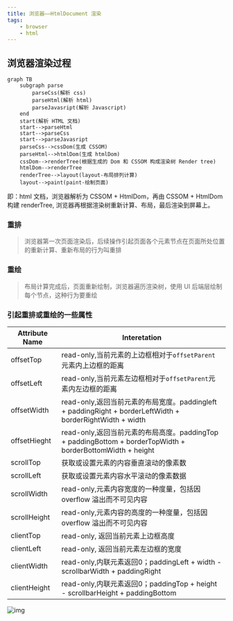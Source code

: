 ```yaml
---
title: 浏览器——HtmlDocument 渲染
tags: 
	- browser
	- html
---
```


## 浏览器渲染过程

```mermaid
graph TB
	subgraph parse
		parseCss(解析 css)
		parseHtml(解析 html)
		parseJavasript(解析 Javascript)
	end
	start(解析 HTML 文档)
	start-->parseHtml
	start-->parseCss
	start-->parseJavasript
	parseCss-->cssDom(生成 CSSOM)
	parseHtml-->htmlDom(生成 htmlDom)
	cssDom-->renderTree(根据生成的 Dom 和 CSSOM 构成渲染树 Render tree)
	htmlDom-->renderTree
	renderTree-->layout(layout-布局排列计算)
	layout-->paint(paint-绘制页面)
```
即：html 文档，浏览器解析为 CSSOM + HtmlDom，再由 CSSOM + HtmlDom 构建 renderTree, 浏览器再根据渲染树重新计算、布局，最后渲染到屏幕上。

### 重排
> 浏览器第一次页面渲染后，后续操作引起页面各个元素节点在页面所处位置的重新计算、重新布局的行为叫重排
### 重绘
> 布局计算完成后，页面重新绘制，浏览器遍历渲染树，使用 UI 后端层绘制每个节点，这种行为要重绘

### 引起重排或重绘的一些属性
|Attribute Name	|Interetation																								|
|--				|---																										|
|offsetTop		|read-only,当前元素的上边框相对于`offsetParent`元素内上边框的距离											|
|offsetLeft		|read-only,当前元素左边框相对于`offsetParent`元素内左边框的距离												|
|offsetWidth	|read-only,返回当前元素的布局宽度。paddingleft + paddingRight + borderLeftWidth + borderRightWidth + width	|
|offsetHieght	|read-only,返回当前元素的布局高度。paddingTop + paddingBottom + borderTopWidth + borderBottomWidth + height	|
|scrollTop		|获取或设置元素的内容垂直滚动的像素数																		|
|scrollLeft		|获取或设置元素内容水平滚动的像素数据																		|
|scrollWidth	|read-only,元素内容宽度的一种度量，包括因 overflow 溢出而不可见内容											|
|scrollHeight	|read-only,元素内容的高度的一种度量，包括因 overflow 溢出而不可见内容										|
|clientTop		|read-only, 返回当前元素上边框高度																			|
|clientLeft		|read-only, 返回当前元素左边框的宽度																		|
|clientWidth	|read-only,内联元素返回0；paddingLeft + width - scrollbarWidth + paddingRight								|
|clientHeight	|read-only,内联元素返回0；paddingTop + height - scrollbarHeight + paddingBottom								|

![img](/images/reflow:repaint.png)